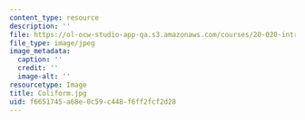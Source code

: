 ```yaml
---
content_type: resource
description: ''
file: https://ol-ocw-studio-app-qa.s3.amazonaws.com/courses/20-020-introduction-to-biological-engineering-design-spring-2009/f6651745a68e0c59c448f6ff2fcf2d28_Coliform.jpg
file_type: image/jpeg
image_metadata:
  caption: ''
  credit: ''
  image-alt: ''
resourcetype: Image
title: Coliform.jpg
uid: f6651745-a68e-0c59-c448-f6ff2fcf2d28
---
```

